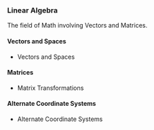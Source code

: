 ### Linear Algebra
The field of Math involving Vectors and Matrices. 

#### Vectors and Spaces
- Vectors and Spaces

#### Matrices
- Matrix Transformations

#### Alternate Coordinate Systems
- Alternate Coordinate Systems